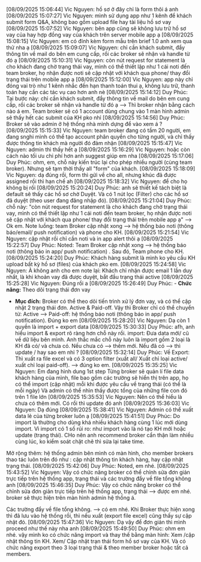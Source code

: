 [08/09/2025 15:06:44] Vic Nguyen: hồ sơ ở đây chỉ là form thôi á anh
[08/09/2025 15:07:27] Vic Nguyen: mình sử dụng app như 1 kênh để khách submit form Q&A, không bao gồm upload file hay tài liệu hồ sơ vay
[08/09/2025 15:07:52] Vic Nguyen: bên app cũng sẽ không lưu trữ hồ sơ vay của hay hợp đồng vay của khách trên server mobile app ạ
[08/09/2025 15:08:15] Vic Nguyen: em có đính kèm form mẫu trên brief 1.0 anh xem qua thử nha ạ
[08/09/2025 15:09:07] Vic Nguyen: chỉ cần khách submit, đẩy thông tin về mail do bên em cung cấp, rồi các broker sẽ nhận và handle từ đó ạ
[08/09/2025 15:10:31] Vic Nguyen: còn nút request for statement là cho khách đang chờ trạng thái vay, mình có thể thiết lập như 1 cái noti đến team broker, họ nhận được noti sẽ cập nhật với khách qua phone/ thay đổi trạng thái trên mobile app ạ
[08/09/2025 15:12:00] Vic Nguyen: app này chỉ đóng vai trò như 1 kênh nhắc đến hạn thanh toán thui ạ, không lưu trữ, thanh toán hay cần các tác vụ cao hơn anh nè
[08/09/2025 15:14:12] Duy Phúc: Tại bước này:
chỉ cần khách submit, đẩy thông tin về mail do bên em cung cấp, rồi các broker sẽ nhận và handle từ đó ạ
-->
Thì broker nhận bằng cách nào á em. Team broker sẽ có 1 account dùng chung vào 1 màn hình admin sẽ thấy hết các submit của KH pko nhỉ
[08/09/2025 15:14:56] Duy Phúc: Broker sẽ vào admin ở hệ  thống nhà mình dựng để vào xem á ?
[08/09/2025 15:15:33] Vic Nguyen: team broker đang có tầm 20 người, em đang snghi mình có thể tạo account phân quyền cho từng người, và chỉ thấy được thông tin khách mà người đó đảm nhận
[08/09/2025 15:15:47] Vic Nguyen: admin thì thấy hết ạ
[08/09/2025 15:16:29] Vic Nguyen: hoặc còn cách nào tối ưu chi phí hơn anh suggest giúp em nha
[08/09/2025 15:17:06] Duy Phúc: ohm, em, chỗ này kiến trúc lại cho phép nhiều người (cùng team broker). Nhưng sẽ tạm thời thấy all "form" của khách.
[08/09/2025 15:18:09] Vic Nguyen: dạ đúng rồi, form thì gửi về cho all, nhưng khúc đã được assigned rồi thì hạn chế ah
[08/09/2025 15:18:32] Vic Nguyen: để cho họ không bị rối
[08/09/2025 15:20:24] Duy Phúc: anh sẽ thiết kế tách biệt là default sẽ thấy các hồ sơ chờ Duyệt. Và có 1 nút lọc (Filter) cho các hồ sơ đã duyệt (theo user đang đăng nhập đó).
[08/09/2025 15:21:04] Duy Phúc: chỗ này:
"còn nút request for statement là cho khách đang chờ trạng thái vay, mình có thể thiết lập như 1 cái noti đến team broker, họ nhận được noti sẽ cập nhật với khách qua phone/ thay đổi trạng thái trên mobile app ạ"
--> Ok em.
Note luồng: 
team Broker cập nhật xong --> hệ thống báo noti (thông báo/email/ push notification) và phone cho KH.
[08/09/2025 15:21:54] Vic Nguyen: cập nhật rồi chỉ cần noti và in app alert thôi ạ
[08/09/2025 15:22:57] Duy Phúc: Noted:
Team Broker cập nhật xong --> hệ thống báo noti (thông báo in app/ push notification) .
Sau đó, Team phone cho KH.
[08/09/2025 15:24:20] Duy Phúc: Khách hàng submit là mình ko yêu cầu KH upload bất kỳ hồ sơ (files) của khách pko em.
[08/09/2025 15:24:58] Vic Nguyen: À không anh cho em note lại: Khách chỉ nhận được email 1 lần duy nhất, là khi khoản vay đã được duyệt, bắt đầu trạng thái active
[08/09/2025 15:25:28] Vic Nguyen: Đúng rồi a
[08/09/2025 15:26:49] Duy Phúc: - **Chức năng:** Theo dõi trạng thái đơn vay
- **Mục đích:** Broker có thể theo dõi tiến trình xử lý đơn vay, và có thể cập nhật 2 trạng thái đơn. Active & Paid-off.
Vậy thì Broker chỉ có thể chuyển từ:
 Active -->  Paid-off: hệ thống báo noti (thông báo in app/ push notification).
Đúng ko em
[08/09/2025 15:28:20] Vic Nguyen: Dạ còn 1 quyền là import + export data
[08/09/2025 15:30:33] Duy Phúc: afh, anh hiểu import & export rõ ràng hơn chỗ này rồi.
 import: Đưa data mới/ cũ về dữ liệu bên mình. 
Anh thắc mắc chỗ này luôn là import gồm 2 loại là KH đã có/ và chưa có. 
Nếu chưa có --> thêm mới.
Nếu đã có --> thì update / hay sao em nhỉ ?
[08/09/2025 15:32:14] Duy Phúc: Về Export: Thì xuất ra file excel và có 3 option filter (xuất all/ Xuất chỉ loại active/ xuất chỉ loại paid-off).
--> đúng ko em.
[08/09/2025 15:35:25] Vic Nguyen: Em đang hình dung 1st step
Từng broker sẽ quản lí file data khách hàng của mình, file bao gồm các trường sẽ hiển thị trên app, họ có thể import (cập nhật) mỗi khi được yêu cầu về trạng thái (có thể là mỗi ngày)
Và admin có thể nhìn thấy được tổng của những file con đó trên 1 file lớn
[08/09/2025 15:35:53] Vic Nguyen: Nên có thể hiểu là chưa có thêm mới. Có rồi thì update đó anh
[08/09/2025 15:36:03] Vic Nguyen: Dạ đúng
[08/09/2025 15:38:41] Vic Nguyen: Admin có thể xuất data lẻ của từng broker luôn ạ
[08/09/2025 15:41:51] Duy Phúc: Do import là thường cho dùng khá nhiều khách hàng cùng 1 lúc mới dùng import. 
Vì import có 1 số rủi ro: như import vào là nó tạo KH mới hoặc update (trạng thái). 
CHo nên anh recommend broker cẩn thận làm nhiều cùng lúc, ko kiểm soát chặt chẽ thì sửa lại take time.

Mở rộng thêm:
hệ thống admin bên mình có màn hình, cho member brokers thao tác luôn trên đó như : cập nhật thông tin khách hàng, hay cập nhật trạng thái.
[08/09/2025 15:42:06] Duy Phúc: Noted, em nhé.
[08/09/2025 15:43:52] Vic Nguyen: Vậy có chức năng broker có thể chỉnh sửa đơn giản trực tiếp trên hệ thống app, trạng thái và các trường đẩy về file tổng không anh
[08/09/2025 15:46:35] Duy Phúc: Vậy có chức năng broker có thể chỉnh sửa đơn giản trực tiếp trên hệ thống app, trạng thái
--> được em nhé. broker sẽ thực hiện trên màn hình admin hệ thống á.

Các trường đẩy về file tổng không.
--> có em nhé. Khi Broker thực hiện xong thì đã lưu vào hệ thống rồi, thì nếu xuất (export file excel) cũng thấy sự cập nhật đó.
[08/09/2025 15:47:36] Vic Nguyen: Dạ vậy để đơn giản thì mình proceed như thế này nha anh
[08/09/2025 15:49:50] Duy Phúc: ohm em nhé. vậy mình ko có chức năng import và thay thế bằng màn hình: 
Xem /cập nhật thông tin KH. 
Xem/ Cập nhật trạn thái form hồ sơ vay của KH.
Và có chức năng export theo 3 loại trạng thái & theo member broker hoặc tất cả members.